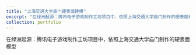 ```yaml
---
title: "上海交通大学庙门硬表面建模"
excerpt: "在绿洲起源：腾讯电子游戏制作工坊项目中，依照上海交通大学庙门制作的硬表面模型<br/><img src='SJTU.png'>"
collection: portfolio
---
```


在绿洲起源：腾讯电子游戏制作工坊项目中，依照上海交通大学庙门制作的硬表面模型
